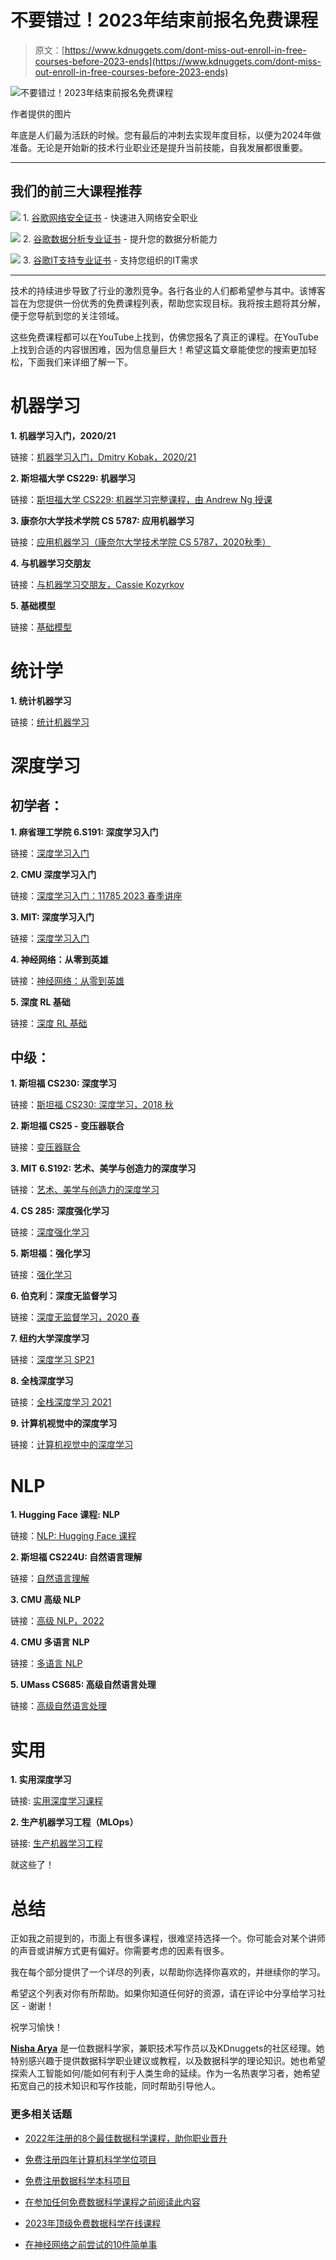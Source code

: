 # 不要错过！2023年结束前报名免费课程

> 原文：[https://www.kdnuggets.com/dont-miss-out-enroll-in-free-courses-before-2023-ends](https://www.kdnuggets.com/dont-miss-out-enroll-in-free-courses-before-2023-ends)

![不要错过！2023年结束前报名免费课程](../Images/22a36f75a857306f1aefaa91c6e282ea.png)

作者提供的图片

年底是人们最为活跃的时候。您有最后的冲刺去实现年度目标，以便为2024年做准备。无论是开始新的技术行业职业还是提升当前技能，自我发展都很重要。

* * *

## 我们的前三大课程推荐

![](../Images/0244c01ba9267c002ef39d4907e0b8fb.png) 1\. [谷歌网络安全证书](https://www.kdnuggets.com/google-cybersecurity) - 快速进入网络安全职业

![](../Images/e225c49c3c91745821c8c0368bf04711.png) 2\. [谷歌数据分析专业证书](https://www.kdnuggets.com/google-data-analytics) - 提升您的数据分析能力

![](../Images/0244c01ba9267c002ef39d4907e0b8fb.png) 3\. [谷歌IT支持专业证书](https://www.kdnuggets.com/google-itsupport) - 支持您组织的IT需求

* * *

技术的持续进步导致了行业的激烈竞争。各行各业的人们都希望参与其中。该博客旨在为您提供一份优秀的免费课程列表，帮助您实现目标。我将按主题将其分解，便于您导航到您的关注领域。

这些免费课程都可以在YouTube上找到，仿佛您报名了真正的课程。在YouTube上找到合适的内容很困难，因为信息量巨大！希望这篇文章能使您的搜索更加轻松，下面我们来详细了解一下。

# 机器学习

**1\. 机器学习入门，2020/21**

链接：[机器学习入门，Dmitry Kobak，2020/21](https://www.youtube.com/playlist?list=PL05umP7R6ij35ShKLDqccJSDntugY4FQT)

**2\. 斯坦福大学 CS229: 机器学习**

链接：[斯坦福大学 CS229: 机器学习完整课程，由 Andrew Ng 授课](https://www.youtube.com/playlist?list=PLoROMvodv4rMiGQp3WXShtMGgzqpfVfbU)

**3\. 康奈尔大学技术学院 CS 5787: 应用机器学习**

链接：[应用机器学习（康奈尔大学技术学院 CS 5787，2020秋季）](https://www.youtube.com/playlist?list=PL2UML_KCiC0UlY7iCQDSiGDMovaupqc83)

**4\. 与机器学习交朋友**

链接：[与机器学习交朋友，Cassie Kozyrkov](https://www.youtube.com/playlist?list=PLRKtJ4IpxJpDxl0NTvNYQWKCYzHNuy2xG)

**5\. 基础模型**

链接：[基础模型](https://www.youtube.com/playlist?list=PL9t0xVFP90GD8hox0KipBkJcLX_C3ja67)

# 统计学

**1\. 统计机器学习**

链接：[统计机器学习](https://www.youtube.com/playlist?list=PL05umP7R6ij2XCvrRzLokX6EoHWaGA2cC)

# 深度学习

## 初学者：

**1\. 麻省理工学院 6.S191: 深度学习入门**

链接：[深度学习入门](https://www.youtube.com/playlist?list=PLtBw6njQRU-rwp5__7C0oIVt26ZgjG9NI)

**2\. CMU 深度学习入门**

链接：[深度学习入门：11785 2023 春季讲座](https://www.youtube.com/playlist?list=PLp-0K3kfddPwgBSCbDtT6NaVOd-gIHVMW)

**3\. MIT: 深度学习入门**

链接：[深度学习入门](https://www.youtube.com/playlist?list=PLtBw6njQRU-rwp5__7C0oIVt26ZgjG9NI)

**4\. 神经网络：从零到英雄**

链接：[神经网络：从零到英雄](https://www.youtube.com/playlist?list=PLAqhIrjkxbuWI23v9cThsA9GvCAUhRvKZ)

**5\. 深度 RL 基础**

链接：[深度 RL 基础](https://www.youtube.com/playlist?list=PLwRJQ4m4UJjNymuBM9RdmB3Z9N5-0IlY0)

## 中级：

**1\. 斯坦福 CS230: 深度学习**

链接：[斯坦福 CS230: 深度学习，2018 秋](https://www.youtube.com/playlist?list=PLoROMvodv4rOABXSygHTsbvUz4G_YQhOb)

**2\. 斯坦福 CS25 - 变压器联合**

链接：[变压器联合](https://www.youtube.com/playlist?list=PLoROMvodv4rNiJRchCzutFw5ItR_Z27CM)

**3\. MIT 6.S192: 艺术、美学与创造力的深度学习**

链接：[艺术、美学与创造力的深度学习](https://www.youtube.com/playlist?list=PLCpMvp7ftsnIbNwRnQJbDNRqO6qiN3EyH)

**4\. CS 285: 深度强化学习**

链接：[深度强化学习](https://www.youtube.com/playlist?list=PL_iWQOsE6TfURIIhCrlt-wj9ByIVpbfGc)

**5\. 斯坦福：强化学习**

链接：[强化学习](https://www.youtube.com/playlist?list=PLoROMvodv4rOSOPzutgyCTapiGlY2Nd8u)

**6\. 伯克利：深度无监督学习**

链接：[深度无监督学习，2020 春](https://www.youtube.com/playlist?list=PLwRJQ4m4UJjPiJP3691u-qWwPGVKzSlNP)

**7\. 纽约大学深度学习**

链接：[深度学习 SP21](https://www.youtube.com/playlist?list=PLLHTzKZzVU9e6xUfG10TkTWApKSZCzuBI)

**8\. 全栈深度学习**

链接：[全栈深度学习 2021](https://www.youtube.com/playlist?list=PL1T8fO7ArWlcWg04OgNiJy91PywMKT2lv)

**9\. 计算机视觉中的深度学习**

链接：[计算机视觉中的深度学习](https://www.youtube.com/playlist?list=PL5-TkQAfAZFbzxjBHtzdVCWE0Zbhomg7r)

# NLP

**1\. Hugging Face 课程: NLP**

链接：[NLP: Hugging Face 课程](https://www.youtube.com/playlist?list=PLo2EIpI_JMQvWfQndUesu0nPBAtZ9gP1o)

**2\. 斯坦福 CS224U: 自然语言理解**

链接：[自然语言理解](https://www.youtube.com/playlist?list=PLoROMvodv4rPt5D0zs3YhbWSZA8Q_DyiJ)

**3\. CMU 高级 NLP**

链接：[高级 NLP，2022](https://www.youtube.com/playlist?list=PL8PYTP1V4I8D0UkqW2fEhgLrnlDW9QK7z)

**4\. CMU 多语言 NLP**

链接：[多语言 NLP](https://www.youtube.com/playlist?list=PL8PYTP1V4I8BhCpzfdKKdd1OnTfLcyZr7)

**5\. UMass CS685: 高级自然语言处理**

链接：[高级自然语言处理](https://www.youtube.com/playlist?list=PLWnsVgP6CzadmQX6qevbar3_vDBioWHJL)

# 实用

**1\. 实用深度学习**

链接: [实用深度学习课程](https://www.youtube.com/playlist?list=PLfYUBJiXbdtSvpQjSnJJ_PmDQB_VyT5iU)

**2\. 生产机器学习工程（MLOps）**

链接: [生产机器学习工程](https://www.youtube.com/playlist?list=PLkDaE6sCZn6GMoA0wbpJLi3t34Gd8l0aK)

就这些了！

# 总结

正如我之前提到的，市面上有很多课程，很难坚持选择一个。你可能会对某个讲师的声音或讲解方式更有偏好。你需要考虑的因素有很多。

我在每个部分提供了一个详尽的列表，以帮助你选择你喜欢的，并继续你的学习。

希望这个列表对你有所帮助。如果你知道任何好的资源，请在评论中分享给学习社区 - 谢谢！

祝学习愉快！

**[Nisha Arya](https://www.linkedin.com/in/nisha-arya-ahmed/)** 是一位数据科学家，兼职技术写作员以及KDnuggets的社区经理。她特别感兴趣于提供数据科学职业建议或教程，以及数据科学的理论知识。她也希望探索人工智能如何/能如何有利于人类生命的延续。作为一名热衷学习者，她希望拓宽自己的技术知识和写作技能，同时帮助引导他人。

### 更多相关话题

+   [2022年注册的8个最佳数据科学课程，助你职业晋升](https://www.kdnuggets.com/2022/02/scaler-8-best-data-science-courses-enroll-2022-steep-career-advancement.html)

+   [免费注册四年计算机科学学位项目](https://www.kdnuggets.com/enroll-in-a-4-year-computer-science-degree-program-for-free)

+   [免费注册数据科学本科项目](https://www.kdnuggets.com/enroll-in-a-data-science-undergraduate-program-for-free)

+   [在参加任何免费数据科学课程之前阅读此内容](https://www.kdnuggets.com/read-this-before-you-take-any-free-data-science-course)

+   [2023年顶级免费数据科学在线课程](https://www.kdnuggets.com/2023/03/top-free-data-science-online-courses-2023.html)

+   [在神经网络之前尝试的10件简单事](https://www.kdnuggets.com/2021/12/10-simple-things-try-neural-networks.html)
